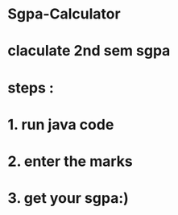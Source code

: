 # Sgpa-Calculator
# claculate 2nd sem sgpa 
# steps :
# 1. run java code
# 2. enter the marks
# 3. get your sgpa:)
